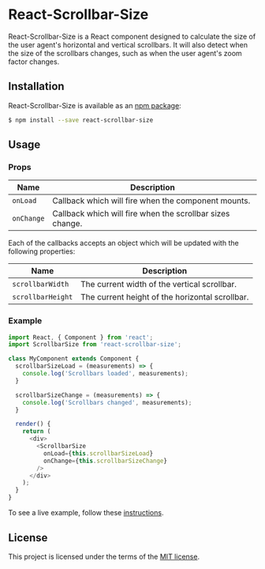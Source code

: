 # React-Scrollbar-Size

React-Scrollbar-Size is a React component designed to calculate the size of the user agent's horizontal and vertical scrollbars.
It will also detect when the size of the scrollbars changes, such as when the user agent's zoom factor changes.

## Installation
React-Scrollbar-Size is available as an [npm package](https://www.npmjs.com/package/react-scrollbar-size):

```sh
$ npm install --save react-scrollbar-size
```

## Usage

### Props
| Name | Description |
| ---- | ---- |
| `onLoad` | Callback which will fire when the component mounts. |
| `onChange` | Callback which will fire when the scrollbar sizes change. |

Each of the callbacks accepts an object which will be updated with the following properties:

| Name | Description |
| ---- | ---- |
| `scrollbarWidth` | The current width of the vertical scrollbar. |
| `scrollbarHeight` | The current height of the horizontal scrollbar. |

### Example
```js
import React, { Component } from 'react';
import ScrollbarSize from 'react-scrollbar-size';

class MyComponent extends Component {
  scrollbarSizeLoad = (measurements) => {
    console.log('Scrollbars loaded', measurements);
  }

  scrollbarSizeChange = (measurements) => {
    console.log('Scrollbars changed', measurements);
  }

  render() {
    return (
      <div>
        <ScrollbarSize
          onLoad={this.scrollbarSizeLoad}
          onChange={this.scrollbarSizeChange}
        />
      </div>
    );
  }
}
```
To see a live example, follow these [instructions](https://github.com/STORIS/react-scrollbar-size/blob/master/examples/README.MD).

## License
This project is licensed under the terms of the
[MIT license](https://github.com/STORIS/react-scrollbar-size/blob/master/LICENSE).
